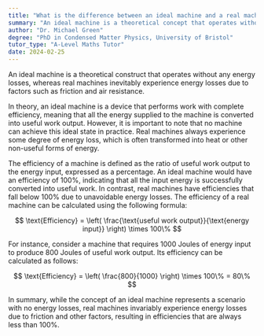 ```yaml
---
title: "What is the difference between an ideal machine and a real machine?"
summary: "An ideal machine is a theoretical concept that operates without any energy loss, while a real machine experiences energy loss due to friction and other factors."
author: "Dr. Michael Green"
degree: "PhD in Condensed Matter Physics, University of Bristol"
tutor_type: "A-Level Maths Tutor"
date: 2024-02-25
---
```


An ideal machine is a theoretical construct that operates without any energy losses, whereas real machines inevitably experience energy losses due to factors such as friction and air resistance.

In theory, an ideal machine is a device that performs work with complete efficiency, meaning that all the energy supplied to the machine is converted into useful work output. However, it is important to note that no machine can achieve this ideal state in practice. Real machines always experience some degree of energy loss, which is often transformed into heat or other non-useful forms of energy.

The efficiency of a machine is defined as the ratio of useful work output to the energy input, expressed as a percentage. An ideal machine would have an efficiency of $100\%$, indicating that all the input energy is successfully converted into useful work. In contrast, real machines have efficiencies that fall below $100\%$ due to unavoidable energy losses. The efficiency of a real machine can be calculated using the following formula:

$$
\text{Efficiency} = \left( \frac{\text{useful work output}}{\text{energy input}} \right) \times 100\%
$$

For instance, consider a machine that requires $1000$ Joules of energy input to produce $800$ Joules of useful work output. Its efficiency can be calculated as follows:

$$
\text{Efficiency} = \left( \frac{800}{1000} \right) \times 100\% = 80\%
$$

In summary, while the concept of an ideal machine represents a scenario with no energy losses, real machines invariably experience energy losses due to friction and other factors, resulting in efficiencies that are always less than $100\%$.
    